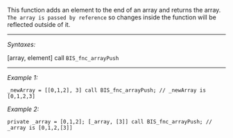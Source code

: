 This function adds an element to the end of an array and returns the array.<br>
`The array is passed by reference` so changes inside the function will be reflected outside of it.


---
*Syntaxes:*

[array, element] call `BIS_fnc_arrayPush`

---
*Example 1:*

```sqf
_newArray = [[0,1,2], 3] call BIS_fnc_arrayPush; // _newArray is [0,1,2,3]
```

*Example 2:*

```sqf
private _array = [0,1,2]; [_array, [3]] call BIS_fnc_arrayPush; // _array is [0,1,2,[3]]
```